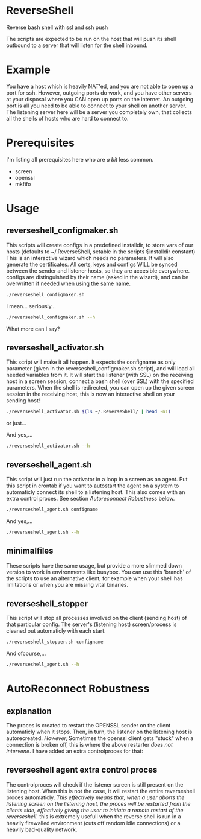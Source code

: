 # ReverseShell
Reverse bash shell with ssl and ssh push

The scripts are expected to be run on the host that will push its shell outbound to a server that will listen for the shell inbound.

# Example
You have a host which is heavily NAT'ed, and you are not able to open up a port for ssh. However, outgoing ports do work, and you have other servers at your disposal where you CAN open up ports on the internet.
An outgoing port is all you need to be able to connect to your shell on another server. The listening server here will be a server you completely own, that collects all the shells of hosts who are hard to connect to.

# Prerequisites
I'm listing all prerequisites here who are *a bit* less common.

* screen
* openssl
* mkfifo

# Usage
## reverseshell_configmaker.sh

This scripts will create configs in a predefined installdir, to store vars of our hosts (defaults to ~/.ReverseShell, setable in the scripts $installdir constant)
This is an interactive wizard which needs no parameters. It will also generate the certificates.
All certs, keys and configs WILL be synced between the sender and listener hosts, so they are accesible everywhere.
configs are distinguished by their name (asked in the wizard), and can be overwritten if needed when using the same name.

```bash
./reverseshell_configmaker.sh
```

I mean... seriously...

```bash
./reverseshell_configmaker.sh --h
```

What more can I say?


## reverseshell_activator.sh

This script will make it all happen. It expects the configname as only parameter (given in the reverseshell_configmaker.sh script), and will load all needed variables from it.
It will start the listener (with SSL) on the receiving host in a screen session, connect a bash shell (over SSL) with the specified parameters.
When the shell is redirected, you can open up the given screen session in the receiving host, this is now an interactive shell on your sending host!

```bash
./reverseshell_activator.sh $(ls ~/.ReverseShell/ | head -n1)
```
or just...


And yes,...

```bash
./reverseshell_activator.sh --h
```

## reverseshell_agent.sh

This script will just run the activator in a loop in a screen as an agent. Put this script in crontab if you want to autostart the agent on a system to automaticly connect its shell to a listening host.
This also comes with an extra control proces. See section *Autoreconnect Robustness* below.

```bash
./reverseshell_agent.sh configname
```

And yes,...

```bash
./reverseshell_agent.sh --h
```

## minimalfiles
These scripts have the same usage, but provide a more slimmed down version to work in environments like busybox.
You can use this 'branch' of the scripts to use an alternative client, for example when your shell has limitations or when you are missing vital binaries.

## reverseshell_stopper
This script will stop all processes involved on the client (sending host) of that particular config. The server's (listening host) screen/process is cleaned out automaticly with each start. 

```bash
./reverseshell_stopper.sh configname
```

And ofcourse,...

```bash
./reverseshell_agent.sh --h
```

# AutoReconnect Robustness
## explanation
The proces is created to restart the OPENSSL sender on the client automaticly when it stops. Then, in turn, the listener on the listening host is autorecreated.
*However,*
Sometimes the openssl client gets "stuck" when a connection is broken off, this is where the above restarter *does not intervene*. I have added an extra controlproces for that:

## reverseshell agent extra control proces
The controlproces will check if the listener screen is still present on the listening host. When this is not the case, it will restart the entire reverseshell proces automaticly.
*This effectively means that, when a user aborts the listening screen on the listening host, the proces will be restarted from the clients side, effectively giving the user to initiate a remote restart of the reverseshell.*
this is extremely usefull when the reverse shell is run in a heavily firewalled environment (cuts off random idle connections) or a heavily bad-quality network.
